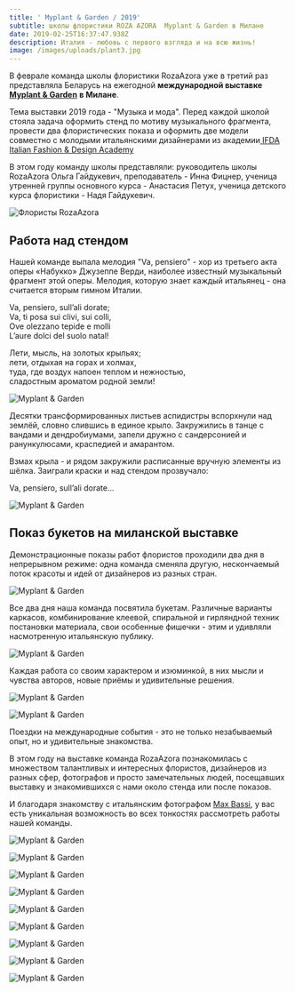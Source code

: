 ```yaml
---
title: ' Myplant & Garden / 2019'
subtitle: школы флористики ROZA AZORA  Myplant & Garden в Милане
date: 2019-02-25T16:37:47.938Z
description: Италия - любовь с первого взгляда и на всю жизнь!
image: /images/uploads/plant3.jpg
---
```

В феврале команда школы флористики RozaAzora уже в третий раз представляла Беларусь на ежегодной **международной выставке** [**Myplant & Garden**](https://www.myplantgarden.com/) **в Милане**.

Тема выставки 2019 года - "Музыка и мода". Перед каждой школой стояла задача оформить стенд по мотиву музыкального фрагмента, провести два флористических показа и оформить две модели совместно с молодыми итальянскими дизайнерами из академии[ IFDA Italian Fashion & Design Academy](https://www.ifda.it/)

В этом году команду школы представляли: 
руководитель школы RozaAzora Ольга Гайдукевич, 
преподаватель - Инна Фицнер,
 ученица утренней группы основного курса - Анастасия Петух, ученица детского курса флористики - Надя Гайдукевич.

![Флористы RozaAzora](/images/uploads/plant1.jpg "Флористы RozaAzora")

## Работа над стендом

Нашей команде выпала мелодия "Va, pensiero" - хор из третьего акта оперы «Набукко» Джузеппе Верди, наиболее известный музыкальный фрагмент этой оперы. Мелодия, которую знает каждый итальянец - она считается вторым гимном Италии. 

Va, pensiero, sull’ali dorate;\
Va, ti posa sui clivi, sui colli,\
Ove olezzano tepide e molli\
L’aure dolci del suolo natal!

Лети, мысль, на золотых крыльях;\
лети, отдыхая на горах и холмах,\
туда, где воздух напоен теплом и нежностью,\
сладостным ароматом родной земли!

![Myplant & Garden](/images/uploads/plant7.jpg)

Десятки трансформированных листьев аспидистры вспорхнули над землёй, словно слившись в единое крыло. Закружились в танце с вандами и дендробиумами, запели дружно с сандерсонией и ранункулюсами, краспедией и амарантом.

Взмах крыла - и рядом закружили расписанные вручную элементы из шёлка. Заиграли краски и над стендом прозвучало:

Va, pensiero, sull’ali dorate...

![Myplant & Garden](/images/uploads/plant4.jpg)



## Показ букетов на миланской выставке

Демонстрационные показы работ флористов проходили два дня в непрерывном режиме: одна команда сменяла другую, нескончаемый поток красоты и идей от дизайнеров из разных стран.

![Myplant & Garden](/images/uploads/plant11.jpg)

Все два дня наша команда посвятила букетам. Различные варианты каркасов, комбинирование клеевой, спиральной и гирляндной техник постановки материала, свои особенные фишечки - этим и удивляли насмотренную итальянскую публику.

![Myplant & Garden](/images/uploads/plant12.jpg)

Каждая работа со своим характером и изюминкой, в них мысли и чувства авторов, новые приёмы и удивительные решения.

![Myplant & Garden](/images/uploads/plant13.jpg)

![Myplant & Garden](/images/uploads/plant14.jpg)

Поездки на международные события - это не только незабываемый опыт, но и удивительные знакомства. 

В этом году на выставке команда RozaAzora познакомилась с множеством талантливых и интересных флористов, дизайнеров из разных сфер, фотографов и просто замечательных людей, посещавших выставку и знакомившихся с нами около стенда или после показов.

И благодаря знакомству с итальянским фотографом [Max Bassi](https://www.facebook.com/massimiliano.bassi.7946?__tn__=K-R&eid=ARCjHkyDmX76JVtarVjgt-gJOJ68wGCJKOC08t11j7C1s6L9DzoBzigR5qslskYyAtG9aHH3IKPacC7V&fref=mentions), у вас есть уникальная возможность во всех тонкостях рассмотреть работы нашей команды.

![Myplant & Garden](/images/uploads/plant21.jpg "Myplant & Garden")

![Myplant & Garden](/images/uploads/plant22.jpg "Myplant & Garden")

![Myplant & Garden](/images/uploads/plant23.jpg "Myplant & Garden")

![Myplant & Garden](/images/uploads/plant24.jpg "Myplant & Garden")

![Myplant & Garden](/images/uploads/plant25.jpg "Myplant & Garden")

![Myplant & Garden](/images/uploads/plant26.jpg "Myplant & Garden")

![Myplant & Garden](/images/uploads/plant27.jpg "Myplant & Garden")

![Myplant & Garden](/images/uploads/plant29.jpg "Myplant & Garden")

![Myplant & Garden](/images/uploads/plant30.jpg "Myplant & Garden")
